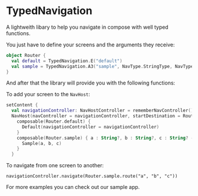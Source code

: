 # TypedNavigation

A lightweith libary to help you navigate in compose with well typed functions. 

You just have to define your screens and the arguments they receive:

```kotlin
object Router {
  val default = TypedNavigation.E("default")
  val sample = TypedNavigation.A3("sample", NavType.StringType, NavType.StringType, NavType.StringType)
}
```
And after that the library will provide you with the following functions:

To add your screen to the `NavHost`:

```kotlin
setContent {
  val navigationController: NavHostController = rememberNavController()
  NavHost(navController = navigationController, startDestination = Router.default.url) {
    composable(Router.default) {
      Default(navigationController = navigationController)
    }
    composable(Router.sample) { a : String?, b : String?, c : String? ->
      Sample(a, b, c)
    }
  }
```

To navigate from one screen to another:

```[kotlin]
navigationController.navigate(Router.sample.route("a", "b", "c"))
```

For more examples you can check out our sample app.

